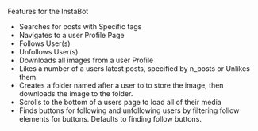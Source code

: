 
  Features for the InstaBot
  - Searches for posts with Specific tags
  - Navigates to a user Profile Page
  - Follows User(s)
  - Unfollows User(s)
  - Downloads all images from a user Profile
  - Likes a number of a users latest posts, specified by n_posts or Unlikes them.
  - Creates a folder named after a user to to store the image, then downloads the image to the folder.
  - Scrolls to the bottom of a users page to load all of their media
  - Finds buttons for following and unfollowing users by filtering follow elements for buttons. Defaults to finding follow buttons.        

